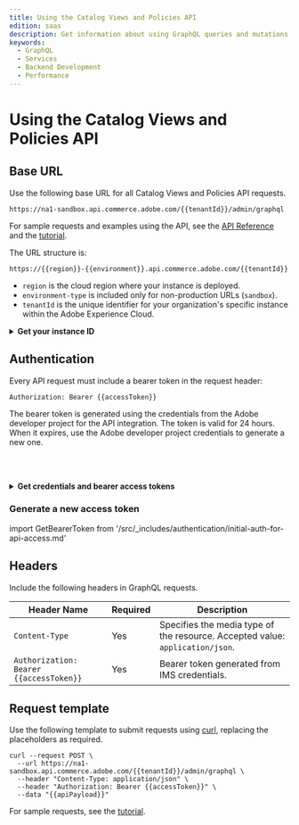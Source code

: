 ```yaml
---
title: Using the Catalog Views and Policies API
edition: saas
description: Get information about using GraphQL queries and mutations to manage catalog views, policies, and configuration for search and recommendations capabilities.
keywords:
  - GraphQL
  - Services
  - Backend Development
  - Performance
---
```


# Using the Catalog Views and Policies API

## Base URL

Use the following base URL for all Catalog Views and Policies API requests.

`https://na1-sandbox.api.commerce.adobe.com/{{tenantId}}/admin/graphql`

<InlineAlert variant="info" slots="text"/>

For sample requests and examples using the API, see the [API Reference](api-reference.md) and the [tutorial](../ccdm-use-case.md).

The URL structure is:

```https://{{region}}-{{environment}}.api.commerce.adobe.com/{{tenantId}}```

- `region` is the cloud region where your instance is deployed.
- `environment-type` is included only for non-production URLs (`sandbox`).
- `tenantId` is the unique identifier for your organization's specific instance within the Adobe Experience Cloud.

&NewLine; <!--Add space between the collapsible section and the previous paragraph-->

<details>
      <summary><b>Get your instance ID</b></summary>

import GetTenantId from '/src/_includes/authentication/get-tenant-id.md'

<GetTenantId />

</details>

## Authentication

Every API request must include a bearer token in the request header:

`Authorization: Bearer {{accessToken}}`

The bearer token is generated using the credentials from the Adobe developer project for the API integration. The token is valid for 24 hours. When it expires, use the Adobe developer project credentials to generate a new one.

<br></br>

<details>
      <summary><b>Get credentials and bearer access tokens</b></summary>

import IMSAuth from '/src/_includes/authentication/initial-auth-for-api-access.md'

<IMSAuth />

</details>

### Generate a new access token

import GetBearerToken from '/src/_includes/authentication/initial-auth-for-api-access.md'

<GetBearerToken />

## Headers

Include the following headers in GraphQL requests.

| Header Name   | Required |Description |
|---------------|----------|------------|
| `Content-Type` | Yes     | Specifies the media type of the resource. Accepted value: `application/json`. |
| `Authorization: Bearer {{accessToken}}`     | Yes      | Bearer token generated from IMS credentials.|

## Request template

Use the following template to submit requests using [curl](https://curl.se/), replacing the placeholders as required.

```shell
curl --request POST \
  --url https://na1-sandbox.api.commerce.adobe.com/{{tenantId}}/admin/graphql \
  --header "Content-Type: application/json" \
  --header "Authorization: Bearer {{accessToken}}" \
  --data "{{apiPayload}}"
```

For sample requests, see the [tutorial](../ccdm-use-case.md).
